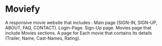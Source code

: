# Moviefy
A responsive movie website that includes :
Main page (SIGN-IN, SIGN-UP, ABOUT, FAQ, CONTACT).
Login-Page.
Sign-Up page.
Movies page that include Movies sections.
A page for Each movie that contains its details (Trailer, Name, Cast-Names, Rating).
